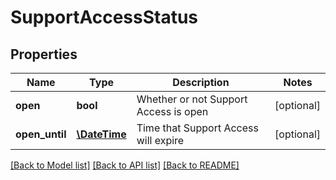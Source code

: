# SupportAccessStatus

## Properties
Name | Type | Description | Notes
------------ | ------------- | ------------- | -------------
**open** | **bool** | Whether or not Support Access is open | [optional] 
**open_until** | [**\DateTime**](\DateTime.md) | Time that Support Access will expire | [optional] 

[[Back to Model list]](../README.md#documentation-for-models) [[Back to API list]](../README.md#documentation-for-api-endpoints) [[Back to README]](../README.md)


